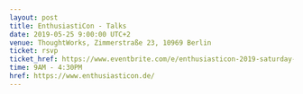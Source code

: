 ```yaml
---
layout: post
title: EnthusiastiCon - Talks
date: 2019-05-25 9:00:00 UTC+2
venue: ThoughtWorks, Zimmerstraße 23, 10969 Berlin
ticket: rsvp
ticket_href: https://www.eventbrite.com/e/enthusiasticon-2019-saturday-talks-tickets-61524400137
time: 9AM - 4:30PM
href: https://www.enthusiasticon.de/
---
```

